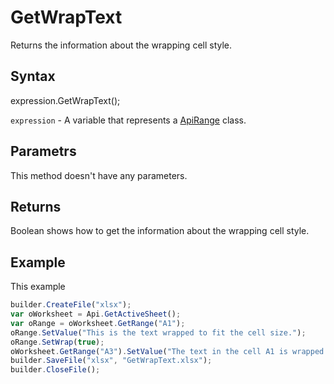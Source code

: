 # GetWrapText

Returns the information about the wrapping cell style.

## Syntax

expression.GetWrapText();

`expression` - A variable that represents a [ApiRange](../ApiRange.md) class.

## Parametrs

This method doesn't have any parameters.

## Returns

Boolean shows how to get the information about the wrapping cell style.

## Example

This example

```javascript
builder.CreateFile("xlsx");
var oWorksheet = Api.GetActiveSheet();
var oRange = oWorksheet.GetRange("A1");
oRange.SetValue("This is the text wrapped to fit the cell size.");
oRange.SetWrap(true);
oWorksheet.GetRange("A3").SetValue("The text in the cell A1 is wrapped: " + oRange.GetWrapText());
builder.SaveFile("xlsx", "GetWrapText.xlsx");
builder.CloseFile();
```